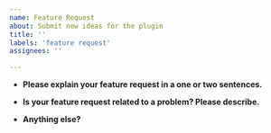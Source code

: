 ```yaml
---
name: Feature Request
about: Submit new ideas for the plugin
title: ''
labels: 'feature request'
assignees: ''

---
```


* **Please explain your feature request in a one or two sentences.**



* **Is your feature request related to a problem? Please describe.**



* **Anything else?**


